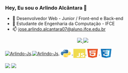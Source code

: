 ### Hey, Eu sou o Arlindo Alcântara 👋


- 🔭 Desenvolvedor Web - Junior / Front-end e Back-end
- 🌱 Estudante de Engenharia da Computação - IFCE
- 📫 jose.arlindo.alcantara07@aluno.ifce.edu.br

<div align="center">
  <a href="https://github.com/arlindo10">
  <img height="180em" src="https://github-readme-stats.vercel.app/api?username=arlindo10&show_icons=true&theme=dark&include_all_commits=true&count_private=true"/>
  <img height="180em" src="https://github-readme-stats.vercel.app/api/top-langs/?username=arlindo10&layout=compact&langs_count=7&theme=dark"/>
</div>
  
  <div style="display: inline_block"><br>
    
  <img align="center" alt="Arlindo-Js" height="30" width="40" src="https://cdn.jsdelivr.net/gh/devicons/devicon/icons/c/c-original.svg" />
  <img align="center" alt="Arlindo-Js" height="30" width="40" src="https://cdn.jsdelivr.net/gh/devicons/devicon/icons/java/java-original.svg" />
  <img align="center" alt="Arlindo-Python" height="30" width="40" src="https://raw.githubusercontent.com/devicons/devicon/master/icons/python/python-original.svg">
  <img align="center" alt="Arlindo-Js" height="30" width="40" src="https://raw.githubusercontent.com/devicons/devicon/master/icons/javascript/javascript-plain.svg">
  <img align="center" alt="Arlindo-HTML" height="30" width="40" src="https://raw.githubusercontent.com/devicons/devicon/master/icons/html5/html5-original.svg">
  <img align="center" alt="Arlindo-CSS" height="30" width="40" src="https://raw.githubusercontent.com/devicons/devicon/master/icons/css3/css3-original.svg">
  

</div>
  
  <div> 
    <br>
  <a href="https://www.instagram.com/arlindo_alcantara/" target="_blank"><img src="https://img.shields.io/badge/-Instagram-%23E4405F?style=for-the-badge&logo=instagram&logoColor=white" target="_blank"></a>
  <a href="https://www.linkedin.com/in/arlindo-alc%C3%A2ntara-21165917b/" target="_blank"><img src="https://img.shields.io/badge/-LinkedIn-%230077B5?style=for-the-badge&logo=linkedin&logoColor=white" target="_blank"></a> 
 
  
 
</div>
